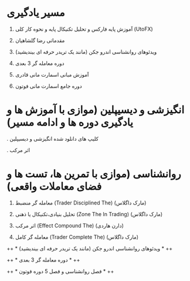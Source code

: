 




# مسیر یادگیری #

1. آموزش پایه فارکس و تحلیل تکنیکال پایه و نحوه کار کلی (UtoFX)

2. مقدماتی رضا گلشاهیان

3. ویدئوهای روانشناسی اندرو جکن (مانند یک تریدر حرفه ای بیندیشید)

4. دوره معامله گر 3 بعدی 

5. آموزش مبانی اسمارت مانی قادری 

6. دوره جامع اسمارت مانی فوتون



# انگیزشی و دیسیپلین (موازی با آموزش ها و یادگیری دوره ها و ادامه مسیر) #

. کلیپ های دانلود شده انگیزشی و دیسیپلین

. اثر مرکب


# روانشناسی  (موازی با تمرین ها، تست ها و فضای معاملات واقعی) #

1. معامله گر منضبط (Trader Disciplined The) (مارک داگلاس)

2. تحلیل بنیادی،تکنیکال یا ذهنی (Zone The In Trading) (مارک داگلاس)

3. اثر مرکب (Effect Compound The) (دارن هاردی)

4. معامله گر کامل (Trader Complete The) (مارک داگلاس)

++ * ویدئوهای روانشناسی اندرو جکن (مانند یک تریدر حرفه ای بیندیشید) * ++

++ * دوره معامله گر 3 بعدی * ++

++ * فصل روانشناسی و فصل 5 دوره فوتون * ++
